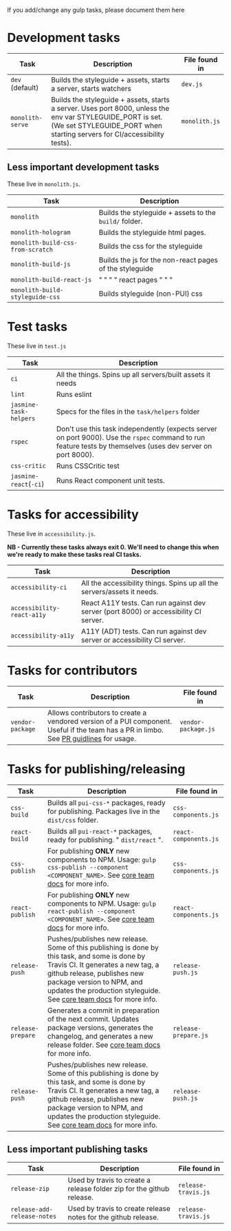 If you add/change any gulp tasks, please document them here

# Development tasks

| Task            | Description                                                         | File found in  |
|-----------------|---------------------------------------------------------------------|----------------|
| `dev` (default) | Builds the styleguide + assets, starts a server, starts watchers    | `dev.js` |
| `monolith-serve` | Builds the styleguide + assets, starts a server. Uses port 8000, unless the env var STYLEGUIDE_PORT is set. (We set STYLEGUIDE_PORT when starting servers for CI/accessibility tests). | `monolith.js` |


## Less important development tasks

These live in `monolith.js`.

| Task                              | Description                |
|-----------------------------------|-----------------------------------------------------------------|
| `monolith`                        | Builds the styleguide + assets to the `build/` folder. |
| `monolith-hologram`               | Builds the styleguide html pages.           |
| `monolith-build-css-from-scratch` | Builds the css for the styleguide                 |
| `monolith-build-js`               | Builds the js for the non-react pages of the styleguide |
| `monolith-build-react-js` | " " "  " react pages " " "                              |
| `monolith-build-styleguide-css` | Builds styleguide (non-PUI) css |


# Test tasks

These live in `test.js`

| Task                              | Description                                                |
|-----------------------------------|------------------------------------------------------------|
| `ci`                              | All the things. Spins up all servers/built assets it needs |
| `lint`                            | Runs eslint                                                |
| `jasmine-task-helpers`            | Specs for the files in the `task/helpers` folder           |
| `rspec`                           | Don't use this task independently (expects server on port 9000). Use the `rspec` command to run feature tests by themselves (uses dev server on port 8000). |
| `css-critic`                      | Runs CSSCritic test                           |
| `jasmine-react`(`-ci`)            | Runs React component unit tests.                          |


# Tasks for accessibility

These live in `accessibility.js`.

**NB - Currently these tasks always exit 0. We'll need to change this when we're ready to make these tasks real CI tasks.**

| Task                              | Description                                                |
|-----------------------------------|------------------------------------------------------------|
| `accessibility-ci`         | All the accessibility things. Spins up all the servers/assets it needs. |
| `accessibility-react-a11y` | React A11Y tests. Can run against dev server (port 8000) or accessibility CI server. |
| `accessibility-a11y` | A11Y (ADT) tests. Can run against dev server or accessibility CI server. |


# Tasks for contributors

| Task            | Description                                                         | File found in  |
|-----------------|---------------------------------------------------------------------|----------------|
| `vendor-package` | Allows contributors to create a vendored version of a PUI component. Useful if the team has a PR in limbo. See [PR guidlines](CONTRIBUTING.md#pull-requests) for usage.  | `vendor-package.js` |


# Tasks for publishing/releasing

| Task            | Description                                                         | File found in  |
|-----------------|---------------------------------------------------------------------|----------------|
| `css-build` | Builds all `pui-css-*` packages, ready for publishing. Packages live in the `dist/css` folder.  | `css-components.js` |
| `react-build` | Builds all `pui-react-*` packages, ready for publishing. " `dist/react` ".  | `react-components.js` |
| `css-publish` | For publishing **ONLY** new components to NPM. Usage: `gulp css-publish --component <COMPONENT_NAME>`. See [core team docs](CORE_TEAM_DOCS.md) for more info. | `css-components.js` |
| `react-publish` | For publishing **ONLY** new components to NPM. Usage: `gulp react-publish --component <COMPONENT_NAME>`. See [core team docs](CORE_TEAM_DOCS.md) for more info. | `react-components.js` |
| `release-push` | Pushes/publishes new release. Some of this publishing is done by this task, and some is done by Travis CI. It generates a new tag, a github release, publishes new package version to NPM, and updates the production styleguide. See [core team docs](CORE_TEAM_DOCS.md) for more info. | `release-push.js` |
| `release-prepare` | Generates a commit in preparation of the next commit. Updates package versions, generates the changelog, and generates a new release folder. See [core team docs](CORE_TEAM_DOCS.md) for more info. | `release-prepare.js` |
| `release-push` | Pushes/publishes new release. Some of this publishing is done by this task, and some is done by Travis CI. It generates a new tag, a github release, publishes new package version to NPM, and updates the production styleguide. See [core team docs](CORE_TEAM_DOCS.md) for more info. | `release-push.js` |

## Less important publishing tasks

| Task            | Description                                                         | File found in  |
|-----------------|---------------------------------------------------------------------|----------------|
| `release-zip` | Used by travis to create a release folder zip for the github release. | `release-travis.js` |
| `release-add-release-notes` | Used by travis to create release notes for the github release. | `release-travis.js` |
